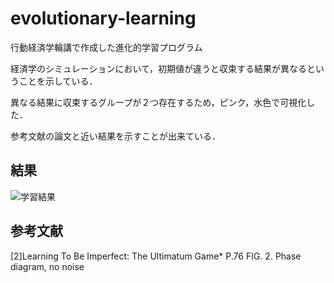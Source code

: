 # evolutionary-learning
行動経済学輪講で作成した進化的学習プログラム

経済学のシミュレーションにおいて，初期値が違うと収束する結果が異なるということを示している．

異なる結果に収束するグループが２つ存在するため，ピンク，水色で可視化した．

参考文献の論文と近い結果を示すことが出来ている．

## 結果

![学習結果](https://github.com/KACG-D/evolutionary-learning/blob/main/elearning.gif?raw=true "学習結果")


## 参考文献

[2]Learning To Be Imperfect: The Ultimatum Game* P.76 FIG. 2. Phase diagram, no noise
